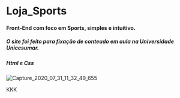 # Loja_Sports
#### Front-End com foco em Sports, simples e intuitivo.
##### O site foi feito para fixação de conteudo em aula na Universidade Unicesumar.
##### Html e Css
![Capture_2020_07_31_11_32_49_655](https://user-images.githubusercontent.com/60757768/89048143-c9bbcc00-d325-11ea-8c2e-bdd14739733b.png)




KKK









